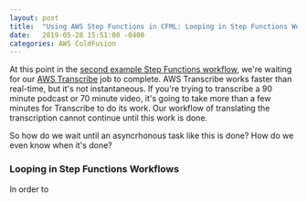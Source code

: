 ```yaml
---
layout: post
title:  "Using AWS Step Functions in CFML: Looping in Step Functions Workflows via the Wait State"
date:   2019-05-28 15:51:00 -0400
categories: AWS ColdFusion
---
```


At this point in the [second example Step Functions workflow](https://github.com/brianklaas/awsPlaybox/blob/master/stateMachines/transcribeTranslateSpeakWorkflow.json), we're waiting for our [AWS Transcribe](https://brianklaas.net/aws/coldfusion/2018/09/14/Using-AWS-Transcribe-in-CFML-Part-1.html) job to complete. AWS Transcribe works faster than real-time, but it's not instantaneous. If you're trying to transcribe a 90 minute podcast or 70 minute video, it's going to take more than a few minutes for Transcribe to do its work. Our workflow of translating the transcription cannot continue until this work is done.

So how do we wait until an asyncrhonous task like this is done? How do we even know when it's done?

### Looping in Step Functions Workflows

In order to 